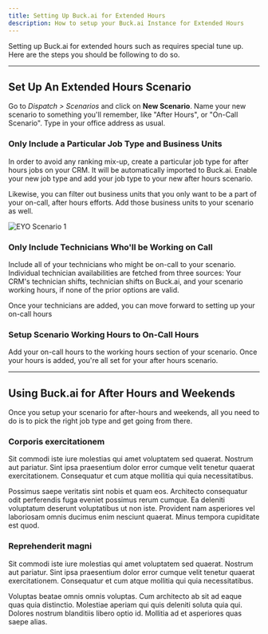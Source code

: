 ```yaml
---
title: Setting Up Buck.ai for Extended Hours
description: How to setup your Buck.ai Instance for Extended Hours
---
```


Setting up Buck.ai for extended hours such as requires special tune up. Here are the steps you should be following to do so.

---

## Set Up An Extended Hours Scenario

Go to _Dispatch > Scenarios_ and click on **New Scenario**. Name your new scenario to something you'll remember, like "After Hours", or "On-Call Scenario". Type in your office address as usual.

### Only Include a Particular Job Type and Business Units

In order to avoid any ranking mix-up, create a particular job type for after hours jobs on your CRM. It will be automatically imported to Buck.ai. Enable your new job type and add your job type to your new after hours scenario.

Likewise, you can filter out business units that you only want to be a part of your on-call, after hours efforts. Add those business units to your scenario as well.

![EYO Scenario 1](eyo_scenario_1.png)

### Only Include Technicians Who'll be Working on Call

Include all of your technicians who might be on-call to your scenario. Individual technician availabilities are fetched from three sources: Your CRM's technician shifts, technician shifts on Buck.ai, and your scenario working hours, if none of the prior options are valid.

Once your technicians are added, you can move forward to setting up your on-call hours

### Setup Scenario Working Hours to On-Call Hours

Add your on-call hours to the working hours section of your scenario. Once your hours is added, you're all set for your after hours scenario.

---

## Using Buck.ai for After Hours and Weekends

Once you setup your scenario for after-hours and weekends, all you need to do is to pick the right job type and get going from there.

### Corporis exercitationem

Sit commodi iste iure molestias qui amet voluptatem sed quaerat. Nostrum aut pariatur. Sint ipsa praesentium dolor error cumque velit tenetur quaerat exercitationem. Consequatur et cum atque mollitia qui quia necessitatibus.

Possimus saepe veritatis sint nobis et quam eos. Architecto consequatur odit perferendis fuga eveniet possimus rerum cumque. Ea deleniti voluptatum deserunt voluptatibus ut non iste. Provident nam asperiores vel laboriosam omnis ducimus enim nesciunt quaerat. Minus tempora cupiditate est quod.

### Reprehenderit magni

Sit commodi iste iure molestias qui amet voluptatem sed quaerat. Nostrum aut pariatur. Sint ipsa praesentium dolor error cumque velit tenetur quaerat exercitationem. Consequatur et cum atque mollitia qui quia necessitatibus.

Voluptas beatae omnis omnis voluptas. Cum architecto ab sit ad eaque quas quia distinctio. Molestiae aperiam qui quis deleniti soluta quia qui. Dolores nostrum blanditiis libero optio id. Mollitia ad et asperiores quas saepe alias.
